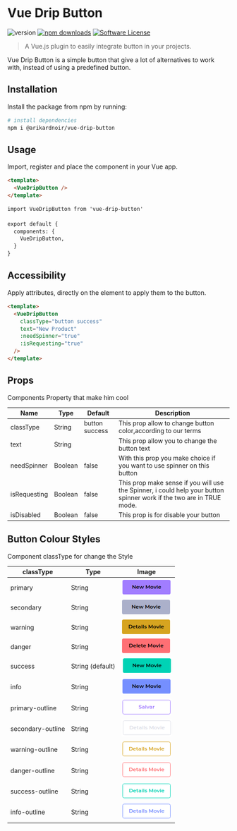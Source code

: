 # Vue Drip Button 
![version](https://img.shields.io/npm/v/@arikardnoir/vue-drip-button) [![npm downloads](https://img.shields.io/npm/dt/@arikardnoir/vue-drip-button.svg)](https://www.npmjs.com/package/@arikardnoir/vue-drip-button) <a href="https://www.npmjs.com/package/@arikardnoir/vue-drip-button"> [![Software License](https://img.shields.io/npm/l/@arikardnoir/vue-drip-button)](LICENSE)
> A Vue.js plugin to easily integrate button in your projects.

Vue Drip Button is a simple button that give a lot of alternatives to work with, instead of using a predefined button.


## Installation
Install the package from npm by running:
``` bash
# install dependencies
npm i @arikardnoir/vue-drip-button
```

## Usage
Import, register and place the component in your Vue app.
```html
<template>
  <VueDripButton />
</template>
```

```html
import VueDripButton from 'vue-drip-button'

export default {
  components: {
    VueDripButton,
  }
}
```

## Accessibility
Apply attributes, directly on the element to apply them to the button.
```html
<template>
  <VueDripButton
    classType="button success"
    text="New Product"
    :needSpinner="true"
    :isRequesting="true"
  />
</template>
```

## Props
Components Property that make him cool

|Name              |Type          |Default           |Description                                           |
|------------------|--------------|------------------|------------------------------------------------------|
|classType         |String        |button success    |This prop allow to change button color,according to our terms
|text              |String        |                  |This prop allow you to change the button text
|needSpinner       |Boolean       |false             |With this prop you make choice if you want to use spinner on this button
|isRequesting      |Boolean       |false             |This prop make sense if you will use the Spinner, i could help your button spinner work if the two are in TRUE mode.
|isDisabled        |Boolean       |false             |This prop is for disable your button


## Button Colour Styles
Component classType for change the Style

|classType                 |Type              |Image                                      |
|--------------------------|------------------|-------------------------------------------|
|primary                   |String            |   ![picture](./img/primary.png)           |
|secondary                 |String            |   ![picture](./img/secondary.png)         |
|warning                   |String            |   ![picture](./img/warning.png)           |
|danger                    |String            |   ![picture](./img/danger.png)            |
|success                   |String (default)  |   ![picture](./img/success.png)           |
|info                      |String            |   ![picture](./img/info.png)              |
|primary-outline           |String            |   ![picture](./img/primary-outline.png)   |
|secondary-outline         |String            |   ![picture](./img/secondary-outline.png) |
|warning-outline           |String            |   ![picture](./img/warning-outline.png)   |
|danger-outline            |String            |   ![picture](./img/danger-outline.png)    |
|success-outline           |String            |   ![picture](./img/success-outline.png)   |
|info-outline              |String            |   ![picture](./img/info-outline.png)      |
